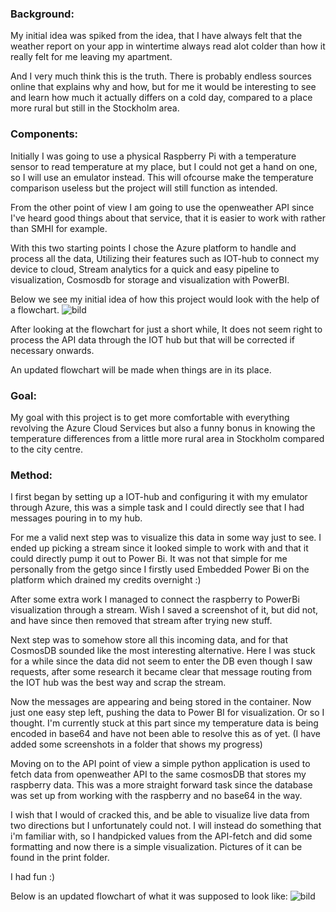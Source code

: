### Background: 


My initial idea was spiked from the idea, that I have always felt that the weather report on your app in wintertime always read alot colder than how it really felt for me leaving my apartment. 

And I very much think this is the truth. There is probably endless sources online that explains why and how, but for me it would be interesting to see and learn how much it actually differs on a cold day, compared to a place more rural but still in the Stockholm area.

### Components:

Initially I was going to use a physical Raspberry Pi with a temperature sensor to read temperature at my place, but I could not get a hand on one, so I will use an emulator instead. This will ofcourse make the temperature comparison useless but the project will still function as intended.

From the other point of view I am going to use the openweather API since I've heard good things about that service, that it is easier to work with rather than SMHI for example.

With this two starting points I chose the Azure platform to handle and process all the data, Utilizing their features such as IOT-hub to connect my device to cloud, Stream analytics for a quick and easy pipeline to visualization, Cosmosdb for storage and visualization with PowerBI.

Below we see my initial idea of how this project would look with the help of a flowchart.
![bild](https://user-images.githubusercontent.com/91683500/207085572-59ba1aeb-cb95-4287-b446-5e4c2a6a725d.png)

After looking at the flowchart for just a short while, It does not seem right to process the API data through the IOT hub but that will be corrected if necessary onwards. 

An updated flowchart will be made when things are in its place.

### Goal:


My goal with this project is to get more comfortable with everything revolving the Azure Cloud Services but also a funny bonus in knowing the temperature differences from a little more rural area in Stockholm compared to the city centre.

### Method:

I first began by setting up a IOT-hub and configuring it with my emulator through Azure, this was a simple task and I could directly see that I had messages pouring in to my hub. 

For me a valid next step was to visualize this data in some way just to see. I ended up picking a stream since it looked simple to work with and that it could directly pump it out to Power Bi. It was not that simple for me personally from the getgo since I firstly used Embedded Power Bi on the platform which drained my credits overnight :)

After some extra work I managed to connect the raspberry to PowerBi visualization through a stream. Wish I saved a screenshot of it, but did not, and have since then removed that stream after trying new stuff.

Next step was to somehow store all this incoming data, and for that CosmosDB sounded like the most interesting alternative. Here I was stuck for a while since the data did not seem to enter the DB even though I saw requests, after some research it became clear that message routing from the IOT hub was the best way and scrap the stream. 

Now the messages are appearing and being stored in the container. Now just one easy step left, pushing the data to Power BI for visualization. Or so I thought. I'm currently stuck at this part since my temperature data is being encoded in base64 and have not been able to resolve this as of yet.
(I have added some screenshots in a folder that shows my progress)

Moving on to the API point of view a simple python application is used to fetch data from openweather API to the same cosmosDB that stores my raspberry data.
This was a more straight forward task since the database was set up from working with the raspberry and no base64 in the way.

I wish that I would of cracked this, and be able to visualize live data from two directions but I unfortunately could not. I will instead do something that i'm familiar with, so I handpicked values from the API-fetch and did some formatting and now there is a simple visualization. Pictures of it can be found in the print folder.

I had fun :)

Below is an updated flowchart of what it was supposed to look like:
![bild](https://user-images.githubusercontent.com/91683500/207371462-3fc571f7-5408-4275-9881-1658f3dcdf73.png)


